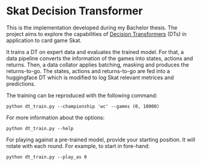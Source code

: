 # Skat Decision Transformer

This is the implementation developed during my Bachelor thesis.
The project aims to explore the capabilities of [Decision Transformers](https://github.com/kzl/decision-transformer/tree/master) (DTs)
in application to card game Skat.

It trains a DT on expert data and evaluates the trained model. For that, a data pipeline converts the 
information of the games into states, actions and returns. Then, a data collator applies batching, masking and produces 
the returns-to-go. The states, actions and returns-to-go are fed into a huggingface DT which is modified to log Skat 
relevant metrices and predictions.

The training can be reproduced with the following command:
````shell
python dt_train.py --championship 'wc' --games (0, 10000) 
````
For more information about the options:
````shell
python dt_train.py --help 
````
For playing against a pre-trained model, provide your starting position. It will rotate with each round. 
For example, to start in fore-hand:
````shell
python dt_train.py --play_as 0
````
